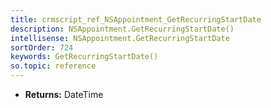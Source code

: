 ```yaml
---
title: crmscript_ref_NSAppointment_GetRecurringStartDate
description: NSAppointment.GetRecurringStartDate()
intellisense: NSAppointment.GetRecurringStartDate
sortOrder: 724
keywords: GetRecurringStartDate()
so.topic: reference
---
```



* **Returns:** DateTime


